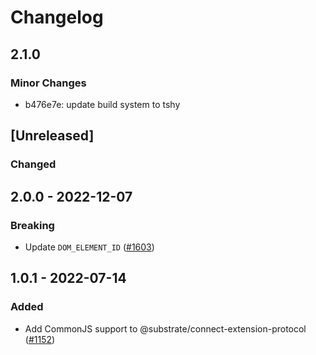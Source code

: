 # Changelog

## 2.1.0

### Minor Changes

- b476e7e: update build system to tshy

## [Unreleased]

### Changed

## 2.0.0 - 2022-12-07

### Breaking

- Update `DOM_ELEMENT_ID` ([#1603](https://github.com/paritytech/substrate-connect/pull/1603))

## 1.0.1 - 2022-07-14

### Added

- Add CommonJS support to @substrate/connect-extension-protocol ([#1152](https://github.com/paritytech/substrate-connect/pull/1152))
